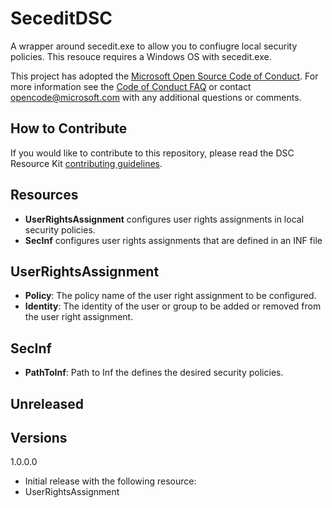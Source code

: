 # SeceditDSC
A wrapper around secedit.exe to allow you to confiugre local security policies.  This resouce requires a Windows OS with secedit.exe.

This project has adopted the [Microsoft Open Source Code of Conduct](https://opensource.microsoft.com/codeofconduct/).
For more information see the [Code of Conduct FAQ](https://opensource.microsoft.com/codeofconduct/faq/) or contact [opencode@microsoft.com](mailto:opencode@microsoft.com) with any additional questions or comments.

## How to Contribute
If you would like to contribute to this repository, please read the DSC Resource Kit [contributing guidelines](https://github.com/PowerShell/DscResource.Kit/blob/master/CONTRIBUTING.md).

## Resources
*  **UserRightsAssignment** configures user rights assignments in local security policies.
*  **SecInf** configures user rights assignments that are defined in an INF file

## UserRightsAssignment
* **Policy**: The policy name of the user right assignment to be configured.
* **Identity**: The identity of the user or group to be added or removed from the user right assignment.

## SecInf
* **PathToInf**: Path to Inf the defines the desired security policies.
## Unreleased

## Versions
1.0.0.0
* Initial release with the following resource:
 * UserRightsAssignment
